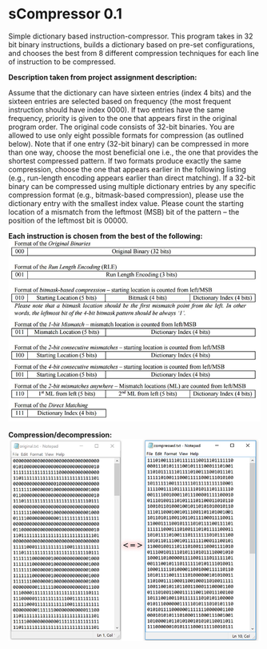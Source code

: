 # **sCompressor 0.1**

Simple dictionary based instruction-compressor. This program takes in 32 bit binary instructions, builds a dictionary based on pre-set configurations, and chooses the best from 8 different compression techniques for each line of instruction to be compressed. 

**Description taken from project assignment description:**

Assume that the dictionary can have sixteen entries (index 4 bits) and the sixteen entries are
selected based on frequency (the most frequent instruction should have index 0000). If two
entries have the same frequency, priority is given to the one that appears first in the original
program order. The original code consists of 32-bit binaries. You are allowed to use only eight
possible formats for compression (as outlined below). Note that if one entry (32-bit binary) can
be compressed in more than one way, choose the most beneficial one i.e., the one that provides
the shortest compressed pattern. If two formats produce exactly the same compression, choose
the one that appears earlier in the following listing (e.g., run-length encoding appears earlier than
direct matching). If a 32-bit binary can be compressed using multiple dictionary entries by any
specific compression format (e.g., bitmask-based compression), please use the dictionary entry
with the smallest index value. Please count the starting location of a mismatch from the leftmost
(MSB) bit of the pattern – the position of the leftmost bit is 00000.

**Each instruction is chosen from the best of the following:**
![alt tag](https://github.com/ja-dev/sCompressor/blob/master/03_Screenshots/02_Compression%20Techniques.jpg)

**Compression/decompression:**
![alt tag](https://github.com/ja-dev/sCompressor/blob/master/03_Screenshots/01_Compression.jpg)
